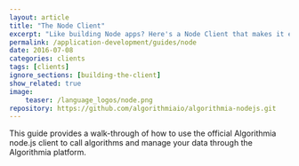 ```yaml
---
layout: article
title: "The Node Client"
excerpt: "Like building Node apps? Here's a Node Client that makes it easy."
permalink: /application-development/guides/node
date: 2016-07-08
categories: clients
tags: [clients]
ignore_sections: [building-the-client]
show_related: true
image:
    teaser: /language_logos/node.png
repository: https://github.com/algorithmiaio/algorithmia-nodejs.git
---
```


This guide provides a walk-through of how to use the official Algorithmia node.js client to call algorithms and manage your data
through the Algorithmia platform.